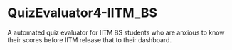 # QuizEvaluator4-IITM_BS
A automated quiz evaluator for IITM BS students who are anxious to know their scores before IITM release that to their dashboard.
